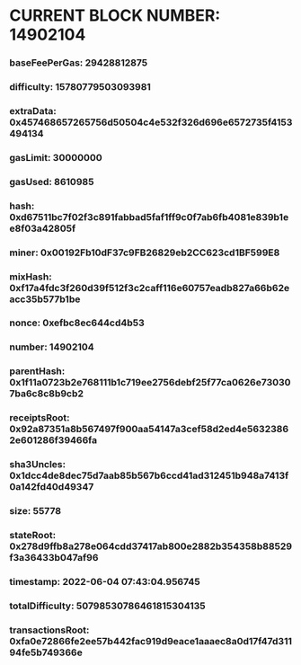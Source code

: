 # CURRENT BLOCK NUMBER: 14902104

### baseFeePerGas: 29428812875
### difficulty: 15780779503093981
### extraData: 0x457468657265756d50504c4e532f326d696e6572735f4153494134
### gasLimit: 30000000
### gasUsed: 8610985
### hash: 0xd67511bc7f02f3c891fabbad5faf1ff9c0f7ab6fb4081e839b1ee8f03a42805f
### miner: 0x00192Fb10dF37c9FB26829eb2CC623cd1BF599E8
### mixHash: 0xf17a4fdc3f260d39f512f3c2caff116e60757eadb827a66b62eacc35b577b1be
### nonce: 0xefbc8ec644cd4b53
### number: 14902104
### parentHash: 0x1f11a0723b2e768111b1c719ee2756debf25f77ca0626e730307ba6c8c8b9cb2
### receiptsRoot: 0x92a87351a8b567497f900aa54147a3cef58d2ed4e56323862e601286f39466fa
### sha3Uncles: 0x1dcc4de8dec75d7aab85b567b6ccd41ad312451b948a7413f0a142fd40d49347
### size: 55778
### stateRoot: 0x278d9ffb8a278e064cdd37417ab800e2882b354358b88529f3a36433b047af96
### timestamp: 2022-06-04 07:43:04.956745
### totalDifficulty: 50798530786461815304135
### transactionsRoot: 0xfa0e72866fe2ee57b442fac919d9eace1aaaec8a0d17f47d31194fe5b749366e
